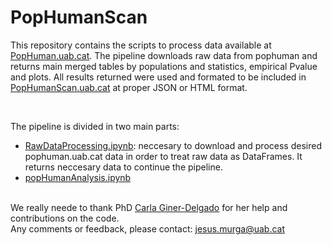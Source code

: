 <h1>PopHumanScan</h1>
<p>This repository contains the scripts to process data available at <a href='//pophuman.uab.cat' target="_blank">PopHuman.uab.cat</a>. The pipeline downloads raw data from pophuman and returns main merged tables by populations and statistics, empirical Pvalue and plots. All results returned were used and formated to be included in <a href='//pophumanscan.uab.cat' target="_blank">PopHumanScan.uab.cat</a> at proper JSON or HTML format.</p>
<br>
<p>The pipeline is divided in two main parts:</p>
<ul>
  <li><a href='http://nbviewer.jupyter.org/github/jmurga/pophumanscanRawScripts/blob/master/scripts/notebooks/RawDataProcessing.ipynb' target="_blank">RawDataProcessing.ipynb</a>: neccesary to download and process desired pophuman.uab.cat data in order to treat raw data as DataFrames. It returns neccesary data to continue the pipeline.</li>
  <li><a href='http://nbviewer.jupyter.org/github/jmurga/pophumanscanRawScripts/blob/master/scripts/notebooks/popHumanAnalysis.ipynb' target="_blank">popHumanAnalysis.ipynb</a></li>
</ul>
<br>
We really neede to thank PhD <a href='//scholar.google.es/citations?user=MNUHoYMAAAAJ&hl=en' target='_blank'>Carla Giner-Delgado</a> for her help and contributions on the code.
<br>
Any comments or feedback, please contact: <a href='jesus.murga@uab.cat'>jesus.murga@uab.cat</a>

